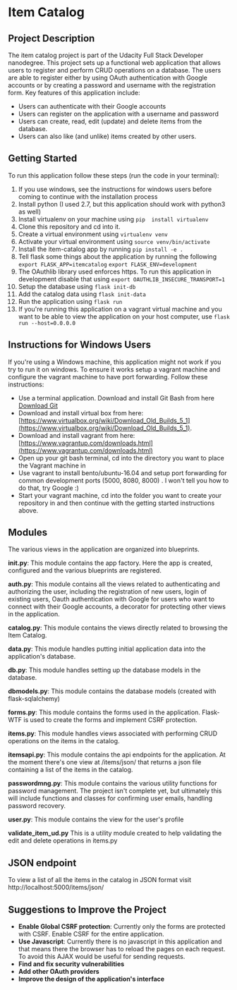 # Item Catalog
## Project Description
The item catalog project is part of the Udacity Full Stack Developer nanodegree. This project sets up a functional web application that allows users to register and perform CRUD  operations on a database. The users are able to register either by using OAuth authentication with Google accounts or by creating a password and username with the registration form. Key features of this application include:

 - Users can authenticate with their Google accounts
 - Users can register on the application with a username and password
 - Users can create, read, edit (update) and delete items from the database.
 - Users can also like (and unlike) items created by other users.

## Getting Started
To run this application follow these steps (run the code in your terminal):

 1. If you use windows, see the instructions for windows users before coming to continue with the installation process
 2. Install python (I used 2.7, but this application should work with python3 as well)
 3. Install virtualenv on your machine using
	 `pip  install virtualenv`
 4. Clone this repository and cd into it.
 5. Create a virtual environment using `virtualenv venv  `
 6. Activate your virtual environment using `source venv/bin/activate `
 7. Install the item-catalog app by running `pip install -e . `
 8. Tell flask some things about the application by running the following
	`export FLASK_APP=itemcatalog`
   `export FLASK_ENV=development`
 9. The OAuthlib library used enforces https. To run this application in development disable that using `export OAUTHLIB_INSECURE_TRANSPORT=1`
 10. Setup the database using `flask init-db  `
 11. Add the catalog data using `flask init-data`
 12. Run the application using `flask run`
 13. If you're running this application on a vagrant virtual machine and you want to be able to view the application on your host computer, use `flask run --host=0.0.0.0 `

## Instructions for Windows Users
If you're using a Windows machine, this application might not work if you try to run it on windows. To ensure it works setup a vagrant machine and configure the vagrant machine to have port forwarding. Follow these instructions:

- Use a terminal application. Download and install Git Bash from here [Download Git ](https://git-scm.com/download/win)
-   Download and install virtual box from here: [https://www.virtualbox.org/wiki/Download_Old_Builds_5_1](https://www.virtualbox.org/wiki/Download_Old_Builds_5_1).
-   Download and install vagrant from here: [https://www.vagrantup.com/downloads.html](https://www.vagrantup.com/downloads.html)
-   Open up your git bash terminal, cd into the directory you want to place the Vagrant machine in
-   Use vagrant to install bento/ubuntu-16.04 and setup port forwarding for common development ports (5000, 8080, 8000) . I won't tell you how to do that, try Google :)
- Start your vagrant machine, cd into the folder you want to create your repository in and then continue with the getting started instructions above.

## Modules
The various views in the application are organized into blueprints.

**__init__.py**:
This module contains the app factory. Here the app is created, configured and the various blueprints are registered.

**auth.py**:
This module contains all the views related to authenticating and authorizing the user, including the registration of new users, login of existing users, Oauth authentication with Google for users who want to connect with their Google accounts, a decorator for protecting  other views in the application.

**catalog.py**:
This module contains the views directly related to browsing the Item Catalog.

**data.py**:
This module handles putting initial application data into the application's database.

**db.py**:
This module handles setting up the database models in the database.

**dbmodels.py**:
This module contains the database models (created with flask-sqlalchemy)

**forms.py**:
This module contains the forms used in the application. Flask-WTF is used to create the forms and implement CSRF protection.

**items.py**:
This module handles views associated with performing CRUD operations on the items in the catalog.

**itemsapi.py**:
This module contains the api endpoints for the application. At the moment there's one view at /items/json/ that returns a json file containing a list of the items in the catalog.

**passwordmng.py**:
This module contains the various utility functions for password management. The project isn't complete yet, but ultimately this will include functions and classes for confirming user emails, handling password recovery.

**user.py**:
This module contains the view for the user's profile

**validate_item_ud.py**
This is a utility module created to help validating the edit and delete operations in items.py

## JSON endpoint
To view a list of all the items in the catalog in JSON format visit
http://localhost:5000/items/json/

## Suggestions to Improve the Project

 - **Enable Global CSRF protection**:  Currently only the forms are protected with CSRF. Enable CSRF for the entire application.
 - **Use Javascript**: Currently there is no javascript in this application and that means there the browser has to reload the pages on each request. To avoid this AJAX would be useful for sending requests.
 - **Find and fix security vulnerabilities**
 - **Add other OAuth providers**
 - **Improve the design of the application's interface**
